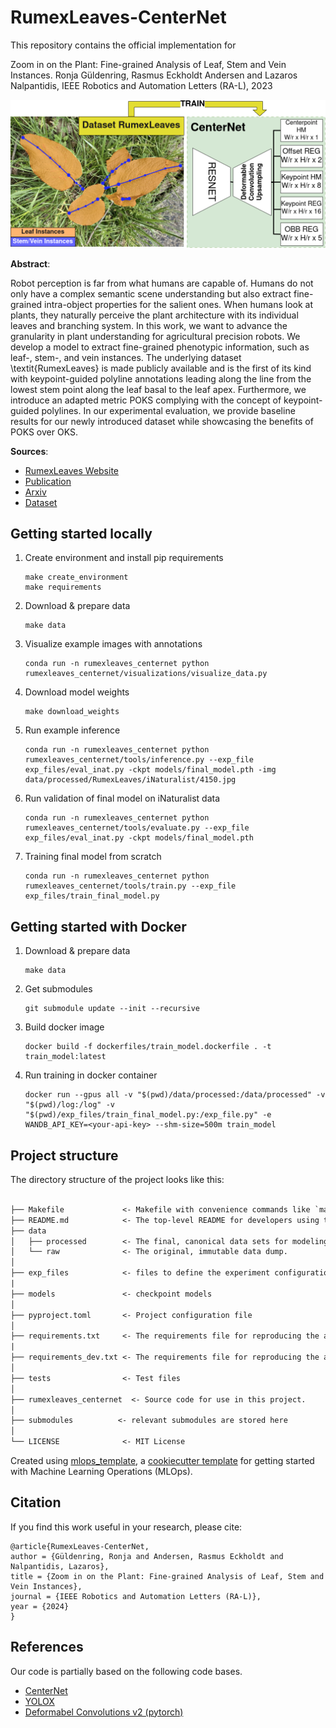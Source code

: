 # RumexLeaves-CenterNet
This repository contains the official implementation for

Zoom in on the Plant: Fine-grained Analysis of Leaf, Stem and Vein Instances. Ronja Güldenring, Rasmus Eckholdt Andersen and Lazaros Nalpantidis, IEEE Robotics and Automation Letters (RA-L), 2023

<p float="left">
  <img src="figures/architecture.png" width="700" />
</p>

__Abstract__:

Robot perception is far from what humans are capable of. Humans do not only have a complex semantic scene understanding but also extract fine-grained intra-object properties for the salient ones. When humans look at plants, they naturally perceive the plant architecture with its individual leaves and branching system. In this work, we want to advance the granularity in plant understanding for agricultural precision robots. We develop a model to extract fine-grained phenotypic information, such as leaf-, stem-, and vein instances. The underlying dataset \textit{RumexLeaves} is made publicly available and is the first of its kind with keypoint-guided polyline annotations leading along the line from the lowest stem point along the leaf basal to the leaf apex. Furthermore, we introduce an adapted metric POKS complying with the concept of keypoint-guided polylines. In our experimental evaluation, we provide baseline results for our newly introduced dataset while showcasing the benefits of POKS over OKS.

__Sources__:
* [RumexLeaves Website](https://dtu-pas.github.io/RumexLeaves/)
* [Publication](https://ieeexplore.ieee.org/document/10373101)
* [Arxiv](https://arxiv.org/abs/2312.08805)
* [Dataset](https://data.dtu.dk/articles/dataset/_strong_RumexLeaves_Dataset_introduced_by_Paper_Fine-grained_Leaf_Analysis_for_Efficient_Weeding_Robots_strong_/23659524)

## Getting started locally
1. Create environment and install pip requirements
    ```
    make create_environment
    make requirements
    ```
2. Download & prepare data
    ```
    make data
    ```
3. Visualize example images with annotations
    ```
    conda run -n rumexleaves_centernet python rumexleaves_centernet/visualizations/visualize_data.py
    ```
4. Download model weights
    ```
    make download_weights
    ```
5. Run example inference
    ```
    conda run -n rumexleaves_centernet python rumexleaves_centernet/tools/inference.py --exp_file exp_files/eval_inat.py -ckpt models/final_model.pth -img data/processed/RumexLeaves/iNaturalist/4150.jpg
    ```
6. Run validation of final model on iNaturalist data
    ```
    conda run -n rumexleaves_centernet python rumexleaves_centernet/tools/evaluate.py --exp_file exp_files/eval_inat.py -ckpt models/final_model.pth
    ```
7. Training final model from scratch
    ```
    conda run -n rumexleaves_centernet python rumexleaves_centernet/tools/train.py --exp_file exp_files/train_final_model.py
    ```

## Getting started with Docker
1. Download & prepare data
    ```
    make data
    ```
2. Get submodules
    ```
    git submodule update --init --recursive
    ```
3. Build docker image
    ```
    docker build -f dockerfiles/train_model.dockerfile . -t train_model:latest
    ```
4. Run training in docker container
    ```
    docker run --gpus all -v "$(pwd)/data/processed:/data/processed" -v "$(pwd)/log:/log" -v "$(pwd)/exp_files/train_final_model.py:/exp_file.py" -e WANDB_API_KEY=<your-api-key> --shm-size=500m train_model
    ```


## Project structure

The directory structure of the project looks like this:

```txt

├── Makefile             <- Makefile with convenience commands like `make data`
├── README.md            <- The top-level README for developers using this project.
├── data
│   ├── processed        <- The final, canonical data sets for modeling.
│   └── raw              <- The original, immutable data dump.
│
├── exp_files            <- files to define the experiment configuration
|
├── models               <- checkpoint models
│
├── pyproject.toml       <- Project configuration file
│
├── requirements.txt     <- The requirements file for reproducing the analysis environment
|
├── requirements_dev.txt <- The requirements file for reproducing the analysis environment
│
├── tests                <- Test files
│
├── rumexleaves_centernet  <- Source code for use in this project.
│
├── submodules          <- relevant submodules are stored here
│
└── LICENSE              <- MIT License
```
Created using [mlops_template](https://github.com/SkafteNicki/mlops_template),
a [cookiecutter template](https://github.com/cookiecutter/cookiecutter) for getting
started with Machine Learning Operations (MLOps).

## Citation

If you find this work useful in your research, please cite:
```
@article{RumexLeaves-CenterNet,
author = {Güldenring, Ronja and Andersen, Rasmus Eckholdt and Nalpantidis, Lazaros},
title = {Zoom in on the Plant: Fine-grained Analysis of Leaf, Stem and Vein Instances},
journal = {IEEE Robotics and Automation Letters (RA-L)},
year = {2024}
}
```

## References
Our code is partially based on the following code bases.
* [CenterNet](https://github.com/xingyizhou/CenterNet)
* [YOLOX](https://raw.githubusercontent.com/Megvii-BaseDetection/YOLOX)
* [Deformabel Convolutions v2 (pytorch)](https://github.com/developer0hye/PyTorch-Deformable-Convolution-v2)
